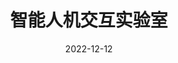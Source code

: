 ---
# Leave the homepage title empty to use the site title
title: 智能人机交互实验室
date: 2022-12-12
type: landing

sections:
  - block: markdown
    id: welcome
    content:
      title: 智能人机交互实验室
      text: "我们主要以 VR 虚拟场景、移动 fNIRS、EEG、TMS、眼动和动作捕捉等硬件设备环境为基础，结合工程心理学专业特色和智能人机交互前沿技术，开展复杂人机系统中人因安全与工效等领域研究，以服务于国家重大需求及工程心理学科研与教学。"
    design:
      columns: '1'

  - block: about.avatar
    id: about
    content:
      # Choose a user profile to display (a folder name within `content/authors/`)
      username: 宋晓蕾
      # Override your bio text from `authors/admin/_index.md`?
      text: "从事工程心理学与认知心理学交叉学科的教学与科研工作二十余年，主要采用心理物理法、近红外超脑扫描、经颅磁刺激、虚拟现实和动作捕捉等技术手段，研究个体在空间认知导航、团队协同作业等复杂任务中的空间、具身及协同的认知及神经机制，以及在新型智能人机交互领域（如根据地图自动驾驶，人-智能体协同组队，多军种协同作战等作业）中的应用。"


---